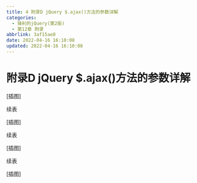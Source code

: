 ```yaml
---
title: 4 附录D jQuery $.ajax()方法的参数详解
categories: 
  - 锋利的jQuery(第2版)
  - 第12章 附录
abbrlink: 3af15ae8
date: 2022-04-16 16:10:08
updated: 2022-04-16 16:10:08
---
```

# 附录D jQuery $.ajax()方法的参数详解

[插图]

续表

[插图]

续表

[插图]

续表

[插图]
